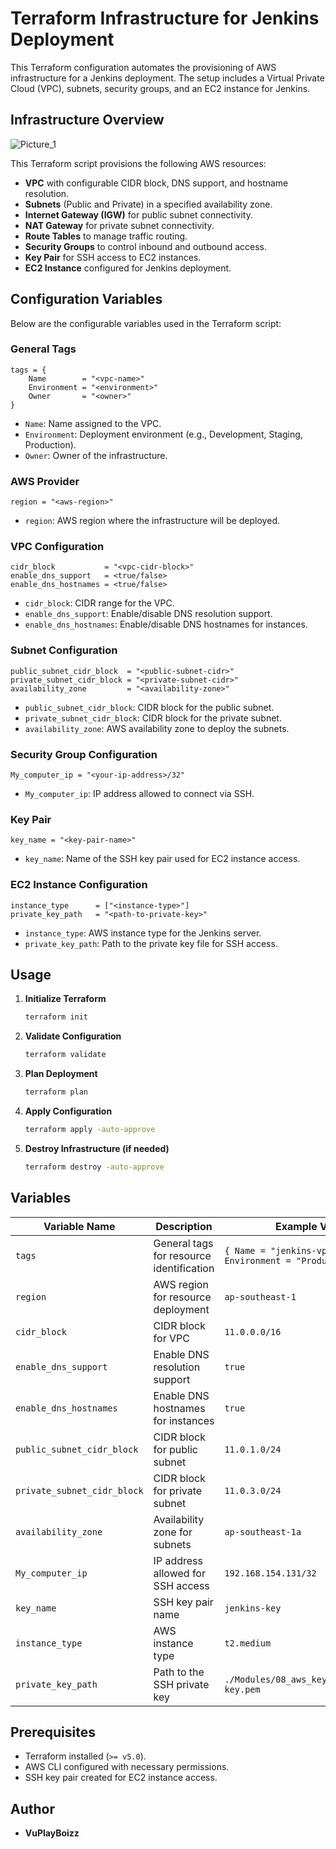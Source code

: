 # Terraform Infrastructure for Jenkins Deployment

This Terraform configuration automates the provisioning of AWS infrastructure for a Jenkins deployment. The setup includes a Virtual Private Cloud (VPC), subnets, security groups, and an EC2 instance for Jenkins.

## **Infrastructure Overview**
![Picture_1](https://github.com/user-attachments/assets/f5201cae-8d70-4e7d-8aa6-1b89ce44fe96)


This Terraform script provisions the following AWS resources:

- **VPC** with configurable CIDR block, DNS support, and hostname resolution.
- **Subnets** (Public and Private) in a specified availability zone.
- **Internet Gateway (IGW)** for public subnet connectivity.
- **NAT Gateway** for private subnet connectivity.
- **Route Tables** to manage traffic routing.
- **Security Groups** to control inbound and outbound access.
- **Key Pair** for SSH access to EC2 instances.
- **EC2 Instance** configured for Jenkins deployment.

## **Configuration Variables**

Below are the configurable variables used in the Terraform script:

### **General Tags**

```hcl
tags = {
    Name        = "<vpc-name>"
    Environment = "<environment>"
    Owner       = "<owner>"
}
```

- `Name`: Name assigned to the VPC.
- `Environment`: Deployment environment (e.g., Development, Staging, Production).
- `Owner`: Owner of the infrastructure.

### **AWS Provider**

```hcl
region = "<aws-region>"
```

- `region`: AWS region where the infrastructure will be deployed.

### **VPC Configuration**

```hcl
cidr_block           = "<vpc-cidr-block>"
enable_dns_support   = <true/false>
enable_dns_hostnames = <true/false>
```

- `cidr_block`: CIDR range for the VPC.
- `enable_dns_support`: Enable/disable DNS resolution support.
- `enable_dns_hostnames`: Enable/disable DNS hostnames for instances.

### **Subnet Configuration**

```hcl
public_subnet_cidr_block  = "<public-subnet-cidr>"
private_subnet_cidr_block = "<private-subnet-cidr>"
availability_zone         = "<availability-zone>"
```

- `public_subnet_cidr_block`: CIDR block for the public subnet.
- `private_subnet_cidr_block`: CIDR block for the private subnet.
- `availability_zone`: AWS availability zone to deploy the subnets.

### **Security Group Configuration**

```hcl
My_computer_ip = "<your-ip-address>/32"
```

- `My_computer_ip`: IP address allowed to connect via SSH.

### **Key Pair**

```hcl
key_name = "<key-pair-name>"
```

- `key_name`: Name of the SSH key pair used for EC2 instance access.

### **EC2 Instance Configuration**

```hcl
instance_type      = ["<instance-type>"]
private_key_path   = "<path-to-private-key>"
```

- `instance_type`: AWS instance type for the Jenkins server.
- `private_key_path`: Path to the private key file for SSH access.

## **Usage**

1. **Initialize Terraform**
   ```bash
   terraform init
   ```
2. **Validate Configuration**
   ```bash
   terraform validate
   ```
3. **Plan Deployment**
   ```bash
   terraform plan
   ```
4. **Apply Configuration**
   ```bash
   terraform apply -auto-approve
   ```
5. **Destroy Infrastructure (if needed)**
   ```bash
   terraform destroy -auto-approve
   ```
## Variables

| Variable Name               | Description                                      | Example Value |
|-----------------------------|--------------------------------------------------|---------------|
| `tags`                      | General tags for resource identification        | `{ Name = "jenkins-vpc", Environment = "Production" }` |
| `region`                    | AWS region for resource deployment              | `ap-southeast-1` |
| `cidr_block`                | CIDR block for VPC                              | `11.0.0.0/16` |
| `enable_dns_support`        | Enable DNS resolution support                   | `true` |
| `enable_dns_hostnames`      | Enable DNS hostnames for instances              | `true` |
| `public_subnet_cidr_block`  | CIDR block for public subnet                    | `11.0.1.0/24` |
| `private_subnet_cidr_block` | CIDR block for private subnet                   | `11.0.3.0/24` |
| `availability_zone`         | Availability zone for subnets                   | `ap-southeast-1a` |
| `My_computer_ip`           | IP address allowed for SSH access               | `192.168.154.131/32` |
| `key_name`                 | SSH key pair name                               | `jenkins-key` |
| `instance_type`            | AWS instance type                               | `t2.medium` |
| `private_key_path`         | Path to the SSH private key                     | `./Modules/08_aws_key_pair/jenkins-key.pem` |


## **Prerequisites**

- Terraform installed (`>= v5.0`).
- AWS CLI configured with necessary permissions.
- SSH key pair created for EC2 instance access.

## **Author**

- **VuPlayBoizz**

